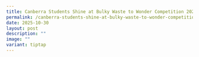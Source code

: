 ```yaml
---
title: Canberra Students Shine at Bulky Waste to Wonder Competition 2025
permalink: /canberra-students-shine-at-bulky-waste-to-wonder-competition-2025/
date: 2025-10-30
layout: post
description: ""
image: ""
variant: tiptap
---
```

